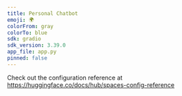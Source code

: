 ```yaml
---
title: Personal Chatbot
emoji: 🌍
colorFrom: gray
colorTo: blue
sdk: gradio
sdk_version: 3.39.0
app_file: app.py
pinned: false
---
```


Check out the configuration reference at https://huggingface.co/docs/hub/spaces-config-reference


